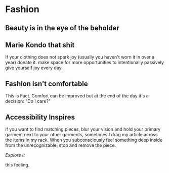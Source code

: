 # Fashion

## Beauty is in the eye of the beholder

## Marie Kondo that shit 
If your clothing does not spark joy (usually you haven't worn it in over a year) donate it. make space for more opportunities to intentionally passively give yourself joy every day.

## Fashion isn't comfortable
This is Fact. Comfort can be improved but at the end of the day it's a decision:
"Do I care?"

## Accessibility Inspires
if you want to find matching pieces, blur your vision and hold your primary garment next to your other garments, sometimes I drag my article across the items in my rack. When you subconsciously feel something deep inside from the unrecognizable, stop and remove the piece.

*Explore it*

this feeling. 